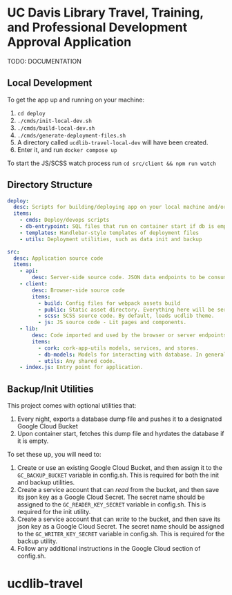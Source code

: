 # UC Davis Library Travel, Training, and Professional Development Approval Application

TODO: DOCUMENTATION

## Local Development

To get the app up and running on your machine:

1. `cd deploy`
2. `./cmds/init-local-dev.sh`
3. `./cmds/build-local-dev.sh`
4. `./cmds/generate-deployment-files.sh`
5. A directory called `ucdlib-travel-local-dev` will have been created.
6. Enter it, and run `docker compose up`

To start the JS/SCSS watch process run `cd src/client && npm run watch`

## Directory Structure

```yaml
deploy:
  desc: Scripts for building/deploying app on your local machine and/or a server
  items:
    - cmds: Deploy/devops scripts
    - db-entrypoint: SQL files that run on container start if db is empty
    - templates: Handlebar-style templates of deployment files
    - utils: Deployment utilities, such as data init and backup

src:
  desc: Application source code
  items:
    - api:
        desc: Server-side source code. JSON data endpoints to be consumed by cork-app-utils services.
    - client:
        desc: Browser-side source code
        items:
          - build: Config files for webpack assets build
          - public: Static asset directory. Everything here will be served. index.html is where the SPA code will be loaded
          - scss: SCSS source code. By default, loads ucdlib theme.
          - js: JS source code - Lit pages and components.
    - lib:
        desc: Code imported and used by the browser or server endpoints
        items:
          - cork: cork-app-utils models, services, and stores.
          - db-models: Models for interacting with database. In general, each model will correspond with a table.
          - utils: Any shared code.
    - index.js: Entry point for application.
```

## Backup/Init Utilities

This project comes with optional utilities that:
1. Every night, exports a database dump file and pushes it to a designated Google Cloud Bucket
2. Upon container start, fetches this dump file and hyrdates the database if it is empty.

To set these up, you will need to:
1. Create or use an existing Google Cloud Bucket, and then assign it to the `GC_BACKUP_BUCKET` variable in config.sh. This is required for both the init and backup utilities.
2. Create a service account that can *read* from the bucket, and then save its json key as a Google Cloud Secret. The secret name should be assigned to the `GC_READER_KEY_SECRET` variable in config.sh. This is required for the init utility.
3. Create a service account that can *write* to the bucket, and then save its json key as a Google Cloud Secret. The secret name should be assigned to the `GC_WRITER_KEY_SECRET` variable in config.sh. This is required for the backup utility.
4. Follow any additional instructions in the Google Cloud section of config.sh.
# ucdlib-travel
